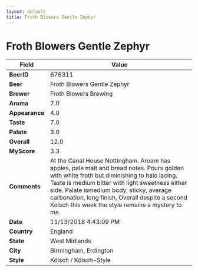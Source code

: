 ```yaml
---
layout: default
title: Froth Blowers Gentle Zephyr
---
```


# Froth Blowers Gentle Zephyr

| Field         | Value     |
|---------------|-----------|
| **BeerID** | 676311 |
| **Beer** | Froth Blowers Gentle Zephyr |
| **Brewer** | Froth Blowers Brewing |
| **Aroma** | 7.0 |
| **Appearance** | 4.0 |
| **Taste** | 7.0 |
| **Palate** | 3.0 |
| **Overall** | 12.0 |
| **MyScore** | 3.3 |
| **Comments** | At the Canal House Nottingham. Aroam has apples, pale malt and bread notes. Pours golden with white froth but diminishing to halo lacing. Taste is medium bitter with light sweetness either side. Palate ismedium body, sticky, average carbonation, long finish, Overall despite a second Kolsch this week the style remains a mystery to me. |
| **Date** | 11/13/2018 4:43:09 PM |
| **Country** | England |
| **State** | West Midlands |
| **City** | Birmingham, Erdington |
| **Style** | Kölsch / Kölsch-Style |
